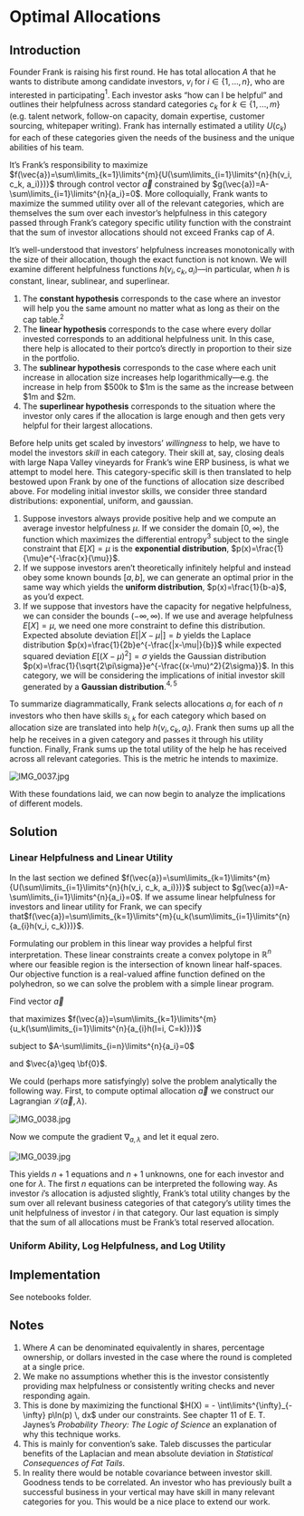 # Optimal Allocations

## Introduction

Founder Frank is raising his first round. He has total allocation $A$ that he wants to distribute among candidate investors, $v_i$  for $i\in \{1,...,n\}$, who are interested in participating$^1$. Each investor asks “how can I be helpful” and outlines their helpfulness across standard categories $c_k$ for $k\in \{1,...,m\}$ (e.g. talent network, follow-on capacity, domain expertise, customer sourcing, whitepaper writing). Frank has internally estimated a utility $U(c_k)$ for each of these categories given the needs of the business and the unique abilities of his team.

It’s Frank’s responsibility to maximize $f(\vec{a})=\sum\limits_{k=1}\limits^{m}{U(\sum\limits_{i=1}\limits^{n}{h(v_i, c_k, a_i)})}$ through control vector $\vec{a}$ constrained by $g(\vec{a})=A-\sum\limits_{i=1}\limits^{n}{a_i}=0$. More colloquially, Frank wants to maximize the summed utility over all of the relevant categories, which are themselves the sum over each investor’s helpfulness in this category passed through Frank’s category specific utility function with the constraint that the sum of investor allocations should not exceed Franks cap of $A$. 

It’s well-understood that investors’ helpfulness increases monotonically with the size of their allocation, though the exact function is not known. We will examine different helpfulness functions $h(v_i, c_k, a_i)$––in particular, when $h$ is constant, linear, sublinear, and superlinear. 

1. The **constant hypothesis** corresponds to the case where an investor will help you the same amount no matter what as long as their on the cap table.$^2$ 
2. The **linear hypothesis** corresponds to the case where every dollar invested corresponds to an additional helpfulness unit. In this case, there help is allocated to their portco’s directly in proportion to their size in the portfolio. 
3. The **sublinear hypothesis** corresponds to the case where each unit increase in allocation size increases help logarithmically––e.g. the increase in help from $500k to $1m is the same as the increase between $1m and $2m. 
4. The **superlinear hypothesis** corresponds to the situation where the investor only cares if the allocation is large enough and then gets very helpful for their largest allocations. 

Before help units get scaled by investors’ *willingness* to help, we have to model the investors *skill* in each category. Their skill at, say, closing deals with large Napa Valley vineyards for Frank’s wine ERP business, is what we attempt to model here. This category-specific skill is then translated to help bestowed upon Frank by one of the functions of allocation size described above. For modeling initial investor skills, we consider three standard distributions: exponential, uniform, and gaussian. 

1. Suppose investors always provide positive help and we compute an average investor helpfulness $\mu$. If we consider the domain $[0,\infty)$, the function which maximizes the differential entropy$^3$ subject to the single constraint that $E[X]=\mu$ is the **exponential distribution**,  $p(x)=\frac{1}{\mu}e^{-\frac{x}{\mu}}$. 
2. If we suppose investors aren’t theoretically infinitely helpful and instead obey some known bounds $[a,b]$, we can generate an optimal prior in the same way which yields the **uniform distribution**, $p(x)=\frac{1}{b-a}$, as you’d expect. 
3. If we suppose that investors have the capacity for negative helpfulness, we can consider the bounds $(-\infty, \infty)$. If we use and average helpfulness $E[X]=\mu$, we need one more constraint to define this distribution. Expected absolute deviation $E[|X-\mu|]=b$ yields the Laplace distribution $p(x)=\frac{1}{2b}e^{-\frac{|x-\mu|}{b}}$ while expected squared deviation $E[(X-\mu)^2]=\sigma$ yields the Gaussian distribution $p(x)=\frac{1}{\sqrt{2\pi\sigma}}e^{-\frac{(x-\mu)^2}{2\sigma}}$. In this category, we will be considering the implications of initial investor skill generated by a **Gaussian distribution**.$^{4,5}$

To summarize diagrammatically, Frank selects allocations $a_i$ for each of $n$ investors who then have skills $s_{i,k}$ for each category which based on allocation size are translated into help $h(v_i, c_k, a_i)$. Frank then sums up all the help he receives in a given category and passes it through his utility function. Finally, Frank sums up the total utility of the help he has received across all relevant categories. This is the metric he intends to maximize. 

![IMG_0037.jpg](https://s3-us-west-2.amazonaws.com/secure.notion-static.com/608b6f7e-7424-431d-b8ff-66c742d8e91b/IMG_0037.jpg)

With these foundations laid, we can now begin to analyze the implications of different models. 

## Solution

### Linear Helpfulness and Linear Utility

In the last section we defined $f(\vec{a})=\sum\limits_{k=1}\limits^{m}{U(\sum\limits_{i=1}\limits^{n}{h(v_i, c_k, a_i)})}$ subject to $g(\vec{a})=A-\sum\limits_{i=1}\limits^{n}{a_i}=0$. If we assume linear helpfulness for investors and linear utility for Frank, we can specify that$f(\vec{a})=\sum\limits_{k=1}\limits^{m}{u_k(\sum\limits_{i=1}\limits^{n}{a_{i}h(v_i, c_k)})}$.

Formulating our problem in this linear way provides a helpful first interpretation. These linear constraints create a convex polytope in $\mathbb{R}^n$ where our feasible region is the intersection of known linear half-spaces. Our objective function is a real-valued affine function defined on the polyhedron, so we can solve the problem with a simple linear program. 

Find vector $\vec{a}$

that maximizes $f(\vec{a})=\sum\limits_{k=1}\limits^{m}{u_k(\sum\limits_{i=1}\limits^{n}{a_{i}h(I=i, C=k)})}$

subject to $A-\sum\limits_{i=n}\limits^{n}{a_i}=0$

and $\vec{a}\geq \bf{0}$.

We could (perhaps more satisfyingly) solve the problem analytically the following way. First, to compute optimal allocation $\vec{a}$ we construct our Lagrangian $\mathcal{L}(\vec{a}, \lambda)$. 

![IMG_0038.jpg](https://s3-us-west-2.amazonaws.com/secure.notion-static.com/1d772e92-f631-4701-92da-bf1710984de4/IMG_0038.jpg)

Now we compute the gradient $\nabla_{a,\lambda}$ and let it equal zero. 

![IMG_0039.jpg](https://s3-us-west-2.amazonaws.com/secure.notion-static.com/ef69f3d4-0e6a-4dc4-a3cc-324a1c47d655/IMG_0039.jpg)

This yields $n+1$ equations and $n+1$ unknowns, one for each investor and one for $\lambda$. The first $n$ equations can be interpreted the following way. As investor $i$’s allocation is adjusted slightly, Frank’s total utility changes by the sum over all relevant business categories of that category’s utility times the unit helpfulness of investor $i$ in that category. Our last equation is simply that the sum of all allocations must be Frank’s total reserved allocation. 

### Uniform Ability, Log Helpfulness, and Log Utility

## Implementation

See notebooks folder.

## Notes

1. Where $A$ can be denominated equivalently in shares, percentage ownership, or dollars invested in the case where the round is completed at a single price. 
2. We make no assumptions whether this is the investor consistently providing max helpfulness or consistently writing checks and never responding again.
3. This is done by maximizing the functional $H(X) = - \int\limits^{\infty}_{-\infty} p\ln(p) \, dx$ under our constraints. See chapter 11 of E. T. Jaynes’s *Probability Theory: The Logic of Science* an explanation of why this technique works. 
4. This is mainly for convention’s sake. Taleb discusses the particular benefits of the Laplacian and mean absolute deviation in *Statistical Consequences of Fat Tails*. 
5. In reality there would be notable covariance between investor skill. Goodness tends to be correlated. An investor who has previously built a successful business in your vertical may have skill in many relevant categories for you. This would be a nice place to extend our work.